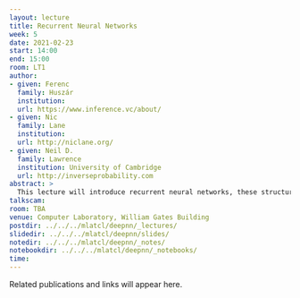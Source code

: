 ```yaml
---
layout: lecture
title: Recurrent Neural Networks
week: 5
date: 2021-02-23
start: 14:00
end: 15:00
room: LT1
author:
- given: Ferenc
  family: Huszár
  institution: 
  url: https://www.inference.vc/about/
- given: Nic
  family: Lane
  institution: 
  url: http://niclane.org/
- given: Neil D.
  family: Lawrence
  institution: University of Cambridge
  url: http://inverseprobability.com
abstract: >
  This lecture will introduce recurrent neural networks, these structures allow us to deal with sequences.
talkscam:
room: TBA
venue: Computer Laboratory, William Gates Building
postdir: ../../../mlatcl/deepnn/_lectures/
slidedir: ../../../mlatcl/deepnn/slides/
notedir: ../../../mlatcl/deepnn/_notes/
notebookdir: ../../../mlatcl/deepnn/_notebooks/
time:
---
```


Related publications and links will appear here.
